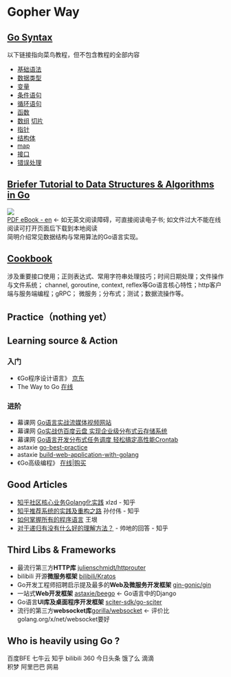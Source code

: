 # Gopher Way

## [Go Syntax](go_syntax)
以下链接指向菜鸟教程，但不包含教程的全部内容
* [基础语法](https://www.runoob.com/go/go-basic-syntax.html)
* [数据类型](https://www.runoob.com/go/go-data-types.html)
* [变量](https://www.runoob.com/go/go-variables.html)
* [条件语句](https://www.runoob.com/go/go-decision-making.html)
* [循环语句](https://www.runoob.com/go/go-loops.html)
* [函数](https://www.runoob.com/go/go-functions.html)
* [数组](https://www.runoob.com/go/go-arrays.html) [切片](https://www.runoob.com/go/go-slice.html)
* [指针](https://www.runoob.com/go/go-pointers.html)
* [结构体](https://www.runoob.com/go/go-structures.html)
* [map](https://www.runoob.com/go/go-map.html)
* [接口](https://www.runoob.com/go/go-interfaces.html)
* [错误处理](https://www.runoob.com/go/go-error-handling.html)

## [Briefer Tutorial to Data Structures & Algorithms in Go](data_structures/go-D&A-briefer-tutorial.md)
![](https://img.shields.io/badge/download-89-brightgreen.svg)  
[PDF eBook - en](data_structures/go-data-structures-and-algorithms.pdf)   <- 如无英文阅读障碍，可直接阅读电子书; 如文件过大不能在线阅读可打开页面后下载到本地阅读   
简明介绍常见数据结构与常用算法的Go语言实现。

## [Cookbook](cookbook/go-briefer-cookbook.md)
涉及重要接口使用；正则表达式、常用字符串处理技巧；时间日期处理；文件操作与文件系统；
channel, goroutine, context, reflex等Go语言核心特性；http客户端与服务端编程；gRPC；
微服务；分布式；测试；数据流操作等。

## Practice（nothing yet）

## Learning source & Action
### 入门
* 《Go程序设计语言》 [京东](https://item.jd.com/12187988.html)
* The Way to Go [在线](https://github.com/Unknwon/the-way-to-go_ZH_CN)  

### 进阶
* 幕课网 [Go语言实战流媒体视频网站](https://coding.imooc.com/learn/list/227.html)
* 幕课网 [Go实战仿百度云盘 实现企业级分布式云存储系统](https://coding.imooc.com/learn/list/323.html) 
* 幕课网 [Go语言开发分布式任务调度 轻松搞定高性能Crontab](https://coding.imooc.com/learn/list/281.html)
* astaxie [go-best-practice](https://github.com/astaxie/go-best-practice)
* astaxie [build-web-application-with-golang](https://github.com/astaxie/build-web-application-with-golang)
* 《Go高级编程》 [在线](https://github.com/chai2010/advanced-go-programming-book)|[购买](https://www.epubit.com/book/detail/40090) 

## Good Articles
* [知乎社区核心业务Golang化实践](https://zhuanlan.zhihu.com/p/48039838) xlzd - 知乎  
* [知乎推荐系统的实践及重构之路](https://zhuanlan.zhihu.com/p/53130925) 孙付伟 - 知乎
* [如何掌握所有的程序语言](http://www.yinwang.org/blog-cn/2017/07/06/master-pl) 王垠   
* [对于递归有没有什么好的理解方法？](https://www.zhihu.com/question/31412436/answer/683820765) - 帅地的回答 - 知乎  

## Third Libs & Frameworks
* 最流行第三方**HTTP库** [julienschmidt/httprouter](https://github.com/julienschmidt/httprouter)
* bilibili 开源**微服务框架** [bilibili/Kratos](https://github.com/bilibili/kratos)
* Go开发工程师招聘启示提及最多的**Web及微服务开发框架** [gin-gonic/gin](https://github.com/gin-gonic/gin)
* 一站式**Web开发框架** [astaxie/beego](github.com/astaxie/beego) <- Go语言中的Django  
* Go语言**UI库及桌面程序开发框架** [sciter-sdk/go-sciter](https://github.com/sciter-sdk/go-sciter)
* 流行的第三方**websocket库**[gorilla/websocket](https://github.com/gorilla/websocket) <- 评价比golang.org/x/net/websocket要好

## Who is heavily using Go ?
百度BFE 七牛云 知乎 bilibili 360 今日头条 饿了么 滴滴  
积梦 阿里巴巴 网易  

